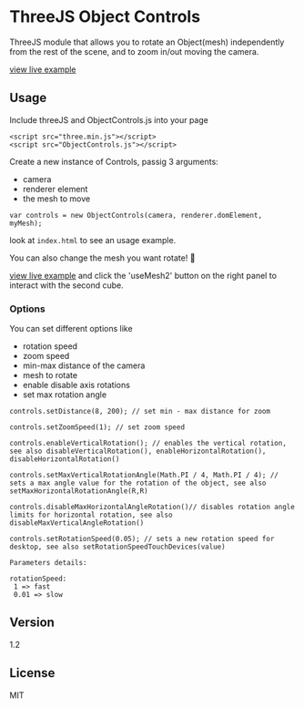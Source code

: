 # ThreeJS Object Controls

ThreeJS module that allows you to rotate an Object(mesh) independently from the rest of the scene, and to zoom in/out moving the camera.

[view live example]

## Usage

Include threeJS and ObjectControls.js into your page

```
<script src="three.min.js"></script>
<script src="ObjectControls.js"></script>
```

Create a new instance of Controls, passig 3 arguments:
* camera
* renderer element
* the mesh to move

```
var controls = new ObjectControls(camera, renderer.domElement, myMesh);
```

look at `index.html` to see an usage example.

You can also change the mesh you want rotate! :tada:

[view live example] and click the 'useMesh2' button on the right panel to interact with the second cube.  

### Options

You can set different options like

* rotation speed
* zoom speed
* min-max distance of the camera
* mesh to rotate
* enable disable axis rotations
* set max rotation angle


```
controls.setDistance(8, 200); // set min - max distance for zoom

controls.setZoomSpeed(1); // set zoom speed

controls.enableVerticalRotation(); // enables the vertical rotation, see also disableVerticalRotation(), enableHorizontalRotation(), disableHorizontalRotation()

controls.setMaxVerticalRotationAngle(Math.PI / 4, Math.PI / 4); // sets a max angle value for the rotation of the object, see also setMaxHorizontalRotationAngle(R,R)

controls.disableMaxHorizontalAngleRotation()// disables rotation angle limits for horizontal rotation, see also disableMaxVerticalAngleRotation()

controls.setRotationSpeed(0.05); // sets a new rotation speed for desktop, see also setRotationSpeedTouchDevices(value)

Parameters details:

rotationSpeed:
 1 => fast
 0.01 => slow
```

## Version
1.2

## License

MIT

[view live example]: <https://albertopiras.github.io/threeJS-object-controls/>




